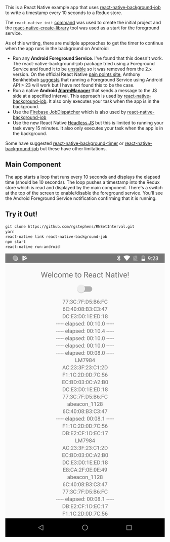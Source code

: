 This is a React Native example app that uses [react-native-background-job](https://github.com/vikeri/react-native-background-job) to write a timestamp every 10 seconds to a Redux store.

The `react-native init` [command](https://facebook.github.io/react-native/docs/getting-started.html) was used to create the initial project and the [react-native-create-library](https://github.com/frostney/react-native-create-library) tool was used as a start for the foreground service.

As of this writing, there are multiple approaches to get the timer to continue when the app runs in the background on Android:

* Run any **Android Foreground Service**.  I've found that this doesn't work. The react-native-background-job package tried using a Foreground Service and found it to be [unstable](https://github.com/vikeri/react-native-background-job/issues/39) so it was removed from the 2.x version. On the official React Native [pain points site](https://react-native.canny.io), Anthony Benkhebbab [suggests](https://react-native.canny.io/feature-requests/p/background-timer-execution) that running a Foreground Service using Android API > 23 will work but I have not found this to be the case.
* Run a native **Android [AlarmManager]((https://facebook.github.io/react-native/docs/native-modules-android.html#sending-events-to-javascript))** that sends a message to the JS side at a specified interval. This approach is used by [react-native-background-job](https://github.com/vikeri/react-native-background-job).  It also only executes your task when the app is in the background.  
* Use the [Firebase JobDispatcher](https://github.com/firebase/firebase-jobdispatcher-android) which is also used by [react-native-background-job](https://github.com/vikeri/react-native-background-job)
* Use the new React Native [Headless JS](https://facebook.github.io/react-native/docs/headless-js-android.html) but this is limited to running your task every 15 minutes. It also only executes your task when the app is in the background.

Some have suggested [react-native-background-timer](https://www.npmjs.com/package/react-native-background-timer) or [react-native-background-job](https://github.com/vikeri/react-native-background-job) but these have other limitations. 


## Main Component

The app starts a loop that runs every 10 seconds and displays the elapsed time (should be 10 seconds). The loop pushes a timestamp into the Redux store which is read and displayed by the main component. There's a switch at the top of the screen to enable/disable the foreground service. You'll see the Android Foreground Service notification confirming that it is running.

## Try it Out!

```
git clone https://github.com/rgstephens/RNSetInterval.git
yarn
react-native link react-native-background-job
npm start
react-native run-android
```

![Screenshot](screenshot.png)
